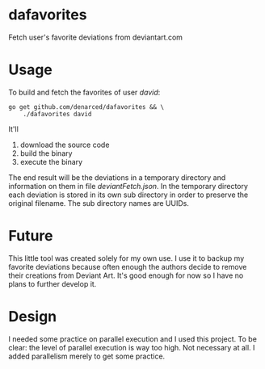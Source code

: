 # dafavorites
Fetch user's favorite deviations from deviantart.com

# Usage
To build and fetch the favorites of user _david_:

    go get github.com/denarced/dafavorites && \
        ./dafavorites david
  
It'll

1. download the source code
2. build the binary
3. execute the binary

The end result will be the deviations in a temporary directory and information on them in file _deviantFetch.json_. In the temporary directory each deviation is stored in its own sub directory in order to preserve the original filename. The sub directory names are UUIDs.

# Future
This little tool was created solely for my own use. I use it to backup my favorite deviations because often enough the authors decide to remove their creations from Deviant Art. It's good enough for now so I have no plans to further develop it.

# Design
I needed some practice on parallel execution and I used this project. To be clear: the level of parallel execution is way too high. Not necessary at all. I added parallelism merely to get some practice.
